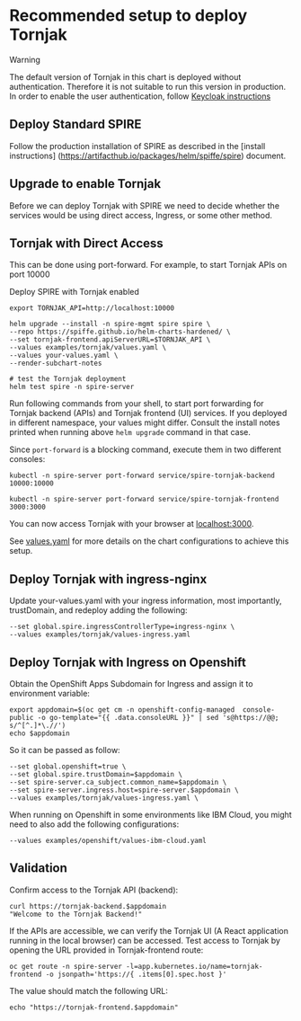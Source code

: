 # Recommended setup to deploy Tornjak

> [!WARNING]
> The default version of Tornjak in this chart is deployed without authentication. Therefore it is not suitable to run this version in production. In order to enable the user authentication,
> follow [Keycloak instructions](keycloak/README.md)

## Deploy Standard SPIRE

Follow the production installation of SPIRE as described in the [install instructions] (https://artifacthub.io/packages/helm/spiffe/spire) document.

## Upgrade to enable Tornjak

Before we can deploy Tornjak with SPIRE we need to decide whether the services would be
using direct access, Ingress, or some other method.

## Tornjak with Direct Access

This can be done using port-forward. For example, to start Tornjak APIs on port 10000

Deploy SPIRE with Tornjak enabled

```shell
export TORNJAK_API=http://localhost:10000

helm upgrade --install -n spire-mgmt spire spire \
--repo https://spiffe.github.io/helm-charts-hardened/ \
--set tornjak-frontend.apiServerURL=$TORNJAK_API \
--values examples/tornjak/values.yaml \
--values your-values.yaml \
--render-subchart-notes

# test the Tornjak deployment
helm test spire -n spire-server
```

Run following commands from your shell, to start port forwarding for Tornjak backend (APIs)
and Tornjak frontend (UI) services.
 If you deployed in different namespace, your values might differ. Consult the install notes printed when running above `helm upgrade` command in that case.

Since `port-forward` is a blocking command, execute them in two different consoles:

```shell
kubectl -n spire-server port-forward service/spire-tornjak-backend 10000:10000
```

```shell
kubectl -n spire-server port-forward service/spire-tornjak-frontend 3000:3000
```

You can now access Tornjak with your browser at [localhost:3000](http://localhost:3000).

See [values.yaml](./values.yaml) for more details on the chart configurations to achieve this setup.

## Deploy Tornjak with ingress-nginx

Update your-values.yaml with your ingress information, most importantly, trustDomain, and redeploy
adding the following:

```shell
--set global.spire.ingressControllerType=ingress-nginx \
--values examples/tornjak/values-ingress.yaml
```

## Deploy Tornjak with Ingress on Openshift

Obtain the OpenShift Apps Subdomain for Ingress and assign it to environment variable:

```shell
export appdomain=$(oc get cm -n openshift-config-managed  console-public -o go-template="{{ .data.consoleURL }}" | sed 's@https://@@; s/^[^.]*\.//')
echo $appdomain
```

So it can be passed as follow:

```shell
--set global.openshift=true \
--set global.spire.trustDomain=$appdomain \
--set spire-server.ca_subject.common_name=$appdomain \
--set spire-server.ingress.host=spire-server.$appdomain \
--values examples/tornjak/values-ingress.yaml \
```

When running on Openshift in some environments like IBM Cloud,
you might need to also add the following configurations:

```shell
--values examples/openshift/values-ibm-cloud.yaml
```

## Validation

Confirm  access to the Tornjak API (backend):

```shell
curl https://tornjak-backend.$appdomain
"Welcome to the Tornjak Backend!"
```

If the APIs are accessible, we can verify the Tornjak UI (A React application running in the local browser) can be accessed.
Test access to Tornjak by opening the URL provided in Tornjak-frontend route:

```shell
oc get route -n spire-server -l=app.kubernetes.io/name=tornjak-frontend -o jsonpath='https://{ .items[0].spec.host }'
```

The value should match the following URL:

```shell
echo "https://tornjak-frontend.$appdomain"
```
